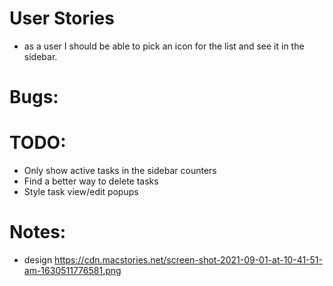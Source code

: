 # User Stories

-   as a user I should be able to pick an icon for the list and see it in the sidebar.

# Bugs:

# TODO:

-   Only show active tasks in the sidebar counters
-   Find a better way to delete tasks
-   Style task view/edit popups

# Notes:

-   design https://cdn.macstories.net/screen-shot-2021-09-01-at-10-41-51-am-1630511776581.png
